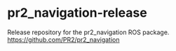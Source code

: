 pr2_navigation-release
======================

Release repository for the pr2_navigation ROS package. https://github.com/PR2/pr2_navigation

